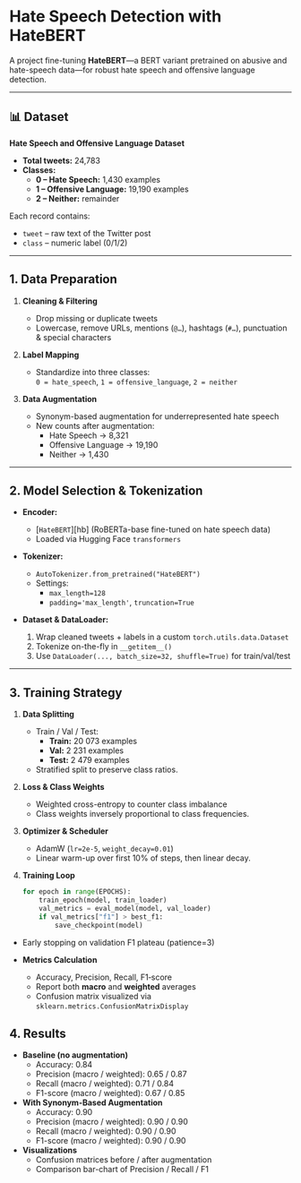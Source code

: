 # Hate Speech Detection with HateBERT

A project fine-tuning **HateBERT**—a BERT variant pretrained on abusive and hate-speech data—for robust hate speech and offensive language detection.

---

## 📊 Dataset

**Hate Speech and Offensive Language Dataset**  
- **Total tweets:** 24,783  
- **Classes:**  
  - **0 – Hate Speech:** 1,430 examples  
  - **1 – Offensive Language:** 19,190 examples  
  - **2 – Neither:** remainder  

Each record contains:  
- `tweet` – raw text of the Twitter post  
- `class` – numeric label (0/1/2)  

---

## 1. Data Preparation

1. **Cleaning & Filtering**  
   - Drop missing or duplicate tweets  
   - Lowercase, remove URLs, mentions (`@…`), hashtags (`#…`), punctuation & special characters  

2. **Label Mapping**  
   - Standardize into three classes:  
     `0 = hate_speech`, `1 = offensive_language`, `2 = neither`

3. **Data Augmentation**  
   - Synonym-based augmentation for underrepresented hate speech  
   - New counts after augmentation:  
     - Hate Speech → 8,321  
     - Offensive Language → 19,190  
     - Neither → 1,430  
---

## 2. Model Selection & Tokenization

- **Encoder:**  
  - [`HateBERT`][hb] (RoBERTa-base fine-tuned on hate speech data)  
  - Loaded via Hugging Face `transformers`  

- **Tokenizer:**  
  - `AutoTokenizer.from_pretrained("HateBERT")`  
  - Settings:  
    - `max_length=128`  
    - `padding='max_length'`, `truncation=True`  

- **Dataset & DataLoader:**  
  1. Wrap cleaned tweets + labels in a custom `torch.utils.data.Dataset`  
  2. Tokenize on-the-fly in `__getitem__()`  
  3. Use `DataLoader(..., batch_size=32, shuffle=True)` for train/val/test  

---

## 3. Training Strategy

1. **Data Splitting**  
   - Train / Val / Test:  
     - **Train:** 20 073 examples  
     - **Val:**   2 231 examples  
     - **Test:**  2 479 examples  
   - Stratified split to preserve class ratios.

2. **Loss & Class Weights**  
   - Weighted cross-entropy to counter class imbalance  
   - Class weights inversely proportional to class frequencies.

3. **Optimizer & Scheduler**  
   - AdamW (`lr=2e-5`, `weight_decay=0.01`)  
   - Linear warm-up over first 10% of steps, then linear decay.

4. **Training Loop**  
   ```python
   for epoch in range(EPOCHS):
       train_epoch(model, train_loader)
       val_metrics = eval_model(model, val_loader)
       if val_metrics["f1"] > best_f1:
           save_checkpoint(model)
- Early stopping on validation F1 plateau (patience=3)

- **Metrics Calculation**  
  - Accuracy, Precision, Recall, F1‐score  
  - Report both **macro** and **weighted** averages  
  - Confusion matrix visualized via `sklearn.metrics.ConfusionMatrixDisplay`
 
## 4. Results

- **Baseline (no augmentation)**  
  - Accuracy: 0.84  
  - Precision (macro / weighted): 0.65 / 0.87  
  - Recall    (macro / weighted): 0.71 / 0.84  
  - F1-score  (macro / weighted): 0.67 / 0.85  
- **With Synonym-Based Augmentation**  
  - Accuracy: 0.90  
  - Precision (macro / weighted): 0.90 / 0.90  
  - Recall    (macro / weighted): 0.90 / 0.90  
  - F1-score  (macro / weighted): 0.90 / 0.90  
- **Visualizations**  
  - Confusion matrices before / after augmentation  
  - Comparison bar-chart of Precision / Recall / F1  

